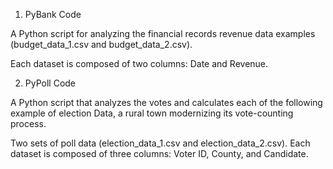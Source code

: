 1. PyBank Code

A Python script for analyzing the financial records revenue data examples (budget_data_1.csv and budget_data_2.csv).

Each dataset is composed of two columns: Date and Revenue.



2. PyPoll Code

A Python script that analyzes the votes and calculates each of the following example of election Data, a rural town modernizing its vote-counting process.

Two sets of poll data (election_data_1.csv and election_data_2.csv). Each dataset is composed of three columns: Voter ID, County, and Candidate.
